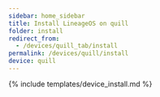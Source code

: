 ```yaml
---
sidebar: home_sidebar
title: Install LineageOS on quill
folder: install
redirect_from:
  - /devices/quill_tab/install
permalink: /devices/quill/install
device: quill
---
```

{% include templates/device_install.md %}
